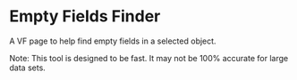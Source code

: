 Empty Fields Finder
============

A VF page to help find empty fields in a selected object.

Note: This tool is designed to be fast. It may not be 100% accurate for large data sets.

